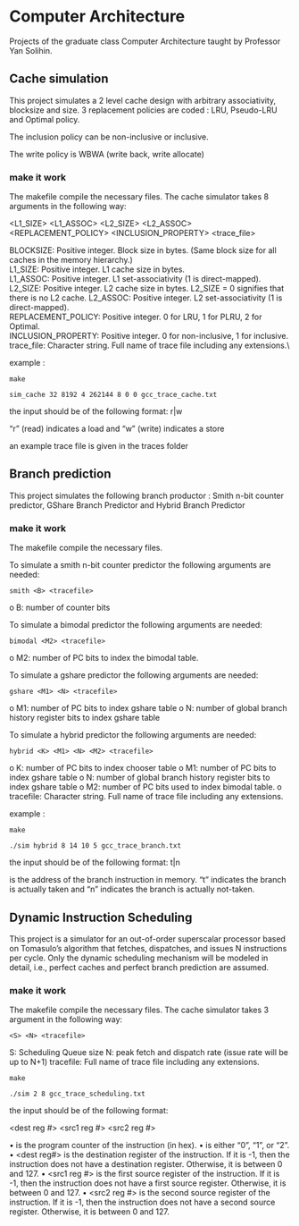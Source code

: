 # Computer Architecture

Projects of the graduate class Computer Architecture taught by Professor Yan Solihin.

## Cache simulation

This project simulates a 2 level cache design with arbitrary associativity, blocksize and size. 3 replacement policies are coded : LRU, Pseudo-LRU and Optimal policy.

The inclusion policy can be non-inclusive or inclusive.

The write policy is WBWA (write back, write allocate)

### make it work

The makefile compile the necessary files.
The cache simulator takes 8 arguments in the following way:

<BLOCKSIZE> <L1_SIZE> <L1_ASSOC> <L2_SIZE> <L2_ASSOC> <REPLACEMENT_POLICY> <INCLUSION_PROPERTY> <trace_file>

BLOCKSIZE: Positive integer. Block size in bytes. (Same block size for all caches in the memory hierarchy.)\
L1_SIZE: Positive integer. L1 cache size in bytes.\
L1_ASSOC: Positive integer. L1 set-associativity (1 is direct-mapped).\
L2_SIZE: Positive integer. L2 cache size in bytes. L2_SIZE = 0 signifies that there is no L2 cache.
L2_ASSOC: Positive integer. L2 set-associativity (1 is direct-mapped).\
REPLACEMENT_POLICY: Positive integer. 0 for LRU, 1 for PLRU, 2 for Optimal.\
INCLUSION_PROPERTY: Positive integer. 0 for non-inclusive, 1 for inclusive.\
trace_file: Character string. Full name of trace file including any extensions.\

example :
```
make

sim_cache 32 8192 4 262144 8 0 0 gcc_trace_cache.txt
```

the input should be of the following format:
r|w <hex address>

“r” (read) indicates a load and “w” (write) indicates a store

an example trace file is given in the traces folder


## Branch prediction

This project simulates the following branch productor : Smith n-bit counter predictor, GShare Branch Predictor and Hybrid Branch Predictor

### make it work

The makefile compile the necessary files.

To simulate a smith n-bit counter predictor the following arguments are needed:
```
smith <B> <tracefile>
```
o B: number of counter bits


To simulate a bimodal predictor the following arguments are needed:
```
bimodal <M2> <tracefile>
```
o M2: number of PC bits to index the bimodal table.


To simulate a gshare predictor the following arguments are needed:
```
gshare <M1> <N> <tracefile>
```
o M1: number of PC bits to index gshare table
o N: number of global branch history register bits to index gshare table

To simulate a hybrid predictor the following arguments are needed:
```
hybrid <K> <M1> <N> <M2> <tracefile>
```
o K: number of PC bits to index chooser table
o M1: number of PC bits to index gshare table
o N: number of global branch history register bits to index gshare table
o M2: number of PC bits used to index bimodal table.
o tracefile: Character string. Full name of trace file including any extensions.

example :
```
make

./sim hybrid 8 14 10 5 gcc_trace_branch.txt
```

the input should be of the following format:
<hex branch PC> t|n

<hex branch PC> is the address of the branch instruction in memory.
“t” indicates the branch is actually taken and “n” indicates the branch is actually not-taken.

## Dynamic Instruction Scheduling

This project is a simulator for an out-of-order superscalar processor based on Tomasulo’s algorithm that fetches, dispatches, and issues N instructions per cycle. Only the dynamic scheduling mechanism will be modeled in detail, i.e., perfect caches and perfect branch prediction are assumed.

### make it work

The makefile compile the necessary files.
The cache simulator takes 3 argument in the following way:

```
<S> <N> <tracefile>
```

S: Scheduling Queue size
N: peak fetch and dispatch rate (issue rate will be up to N+1)
tracefile: Full name of trace file including any extensions.

```
make

./sim 2 8 gcc_trace_scheduling.txt
```

the input should be of the following format:

<PC> <operation type> <dest reg #> <src1 reg #> <src2 reg #>

• <PC> is the program counter of the instruction (in hex).
• <operation type> is either “0”, “1”, or “2”.
• <dest reg#> is the destination register of the instruction. If it is -1, then the instruction does
not have a destination register. Otherwise, it is between 0 and 127.
• <src1 reg #> is the first source register of the instruction. If it is -1, then the instruction does
not have a first source register. Otherwise, it is between 0 and 127.
• <src2 reg #> is the second source register of the instruction. If it is -1, then the instruction
does not have a second source register. Otherwise, it is between 0 and 127.








